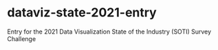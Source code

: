 # dataviz-state-2021-entry
Entry for the 2021 Data Visualization State of the Industry (SOTI) Survey Challenge
